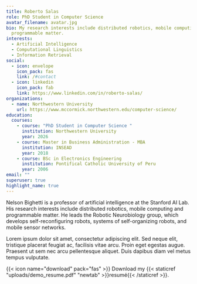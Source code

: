 ```yaml
---
title: Roberto Salas
role: PhD Student in Computer Science
avatar_filename: avatar.jpg
bio: My research interests include distributed robotics, mobile computing and
  programmable matter.
interests:
  - Artificial Intelligence
  - Computational Linguistics
  - Information Retrieval
social:
  - icon: envelope
    icon_pack: fas
    link: /#contact
  - icon: linkedin
    icon_pack: fab
    link: https://www.linkedin.com/in/roberto-salas/
organizations:
  - name: Northwestern University
    url: https://www.mccormick.northwestern.edu/computer-science/
education:
  courses:
    - course: "PhD Student in Computer Science "
      institution: Northwestern University
      year: 2026
    - course: Master in Business Administration - MBA
      institution: INSEAD
      year: 2018
    - course: BSc in Electronics Engineering
      institution: Pontifical Catholic University of Peru
      year: 2006
email: ""
superuser: true
highlight_name: true
---
```


Nelson Bighetti is a professor of artificial intelligence at the Stanford AI Lab. His research interests include distributed robotics, mobile computing and programmable matter. He leads the Robotic Neurobiology group, which develops self-reconfiguring robots, systems of self-organizing robots, and mobile sensor networks.

Lorem ipsum dolor sit amet, consectetur adipiscing elit. Sed neque elit, tristique placerat feugiat ac, facilisis vitae arcu. Proin eget egestas augue. Praesent ut sem nec arcu pellentesque aliquet. Duis dapibus diam vel metus tempus vulputate.

{{< icon name="download" pack="fas" >}} Download my {{< staticref "uploads/demo_resume.pdf" "newtab" >}}resumé{{< /staticref >}}.
